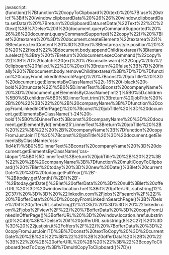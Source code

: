 javascript:(function()%7Bfunction%20copyToClipboard%20(text)%20%7B'use%20strict'%3Bif%20(window.clipboardData%20%26%26%20window.clipboardData.setData)%20%7Breturn%20clipboardData.setData(%22Text%22%2C%20text)%3B%7Delse%20if%20(document.queryCommandSupported%20%26%26%20document.queryCommandSupported(%22copy%22))%20%7Blet%20textarea%20%3D%20document.createElement(%22textarea%22)%3Btextarea.textContent%20%3D%20text%3Btextarea.style.position%20%3D%20%22fixed%22%3Bdocument.body.appendChild(textarea)%3Btextarea.select()%3Btry%20%7Breturn%20document.execCommand(%22copy%22)%3B%7D%20catch%20(ex)%20%7Bconsole.warn(%22Copy%20to%20clipboard%20failed.%22%2C%20ex)%3Breturn%20false%3B%7D%20finally%20%7Bdocument.body.removeChild(textarea)%3B%7D%7D%7Dfunction%20copyFromLinkedInSearchPage()%20%7Bconst%20jobTitle%20%3D%20document.getElementsByClassName(%22t-16%20t-black%20t-bold%20truncate%22)%5B0%5D.innerText%3Bconst%20companyName%20%3D%20document.getElementsByClassName('mt2')%5B0%5D.children%5B0%5D.children%5B0%5D.innerText.trim()%3Breturn%20jobTitle%20%2B%20%22%3B%22%20%2B%20companyName%3B%7Dfunction%20copyFromLinkedInOfferPage()%20%7Bconst%20jobTitle%20%3D%20document.getElementsByClassName('t-24%20t-bold')%5B0%5D.innerText%3Bconst%20companyName%20%3D%20document.getElementById('ember25').innerText%3Breturn%20jobTitle%20%2B%20%22%3B%22%20%2B%20companyName%3B%7Dfunction%20copyFromJustJoinIT()%20%7Bconst%20jobTitle%20%3D%20document.getElementsByClassName('css-1id4k1')%5B0%5D.innerText%3Bconst%20companyName%20%3D%20document.getElementsByClassName('css-l4opor')%5B0%5D.innerText%3Breturn%20jobTitle%20%2B%20%22%3B%22%20%2B%20companyName%3B%7Dfunction%20multiCopyToClipboard()%20%7Blet%20today%20%3D%20new%20Date()%3Blet%20currentDate%20%3D%20today.getFullYear()%2B'-'%2B(today.getMonth()%2B1)%2B'-'%2Btoday.getDate()%3Blet%20offerData%20%3D%20null%3Blet%20offerURL%20%3D%20window.location.href%3Bif%20(offerURL.substring(12%2C37)%20%3D%3D%20%22linkedin.com%2Fjobs%2Fsearch%2F%22)%20%7BofferData%20%3D%20copyFromLinkedInSearchPage()%3B%7Delse%20if%20(offerURL.substring(12%2C35)%20%3D%3D%20%22linkedin.com%2Fjobs%2Fview%2F%22)%20%7BofferData%20%3D%20copyFromLinkedInOfferPage()%3BofferURL%20%3D%20window.location.href.substring(0%2C46)%3B%7Delse%20if%20(offerURL.substring(8%2C27)%20%3D%3D%20%22justjoin.it%2Foffers%2F%22)%20%7BofferData%20%3D%20copyFromJustJoinIT()%3B%7Dconst%20textToCopy%20%3D%20currentDate%20%2B%20%22%3B%22%20%2B%20offerData%20%2B%20%22%3B%22%20%2B%20offerURL%20%2B%20%22%3B%22%3BcopyToClipboard(textToCopy)%3B%7DmultiCopyToClipboard()%7D)()
